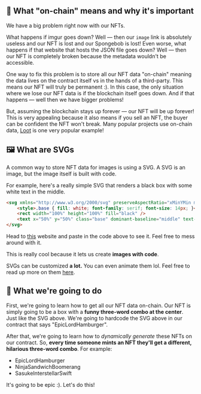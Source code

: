 ## 🔗 What "on-chain" means and why it's important

We have a big problem right now with our NFTs.

What happens if imgur goes down? Well — then our `image` link is absolutely useless and our NFT is lost and our Spongebob is lost! Even worse, what happens if that website that hosts the JSON file goes down? Well — then our NFT is completely broken because the metadata wouldn't be accessible.

One way to fix this problem is to store all our NFT data "on-chain" meaning the data lives on the contract itself vs in the hands of a third-party. This means our NFT will truly be permanent :). In this case, the only situation where we lose our NFT data is if the blockchain itself goes down. And if that happens — well then we have bigger problems!

But, assuming the blockchain stays up forever — our NFT will be up forever! This is very appealing because it also means if you sell an NFT, the buyer can be confident the NFT won't break. Many popular projects use on-chain data, [Loot](https://techcrunch.com/2021/09/03/loot-games-the-crypto-world/) is one very popular example!

## 🖼  What are SVGs

A common way to store NFT data for images is using a SVG. A SVG is an image, but the image itself is built with code.

For example, here's a really simple SVG that renders a black box with some white text in the middle.

```html
<svg xmlns="http://www.w3.org/2000/svg" preserveAspectRatio="xMinYMin meet" viewBox="0 0 350 350">
    <style>.base { fill: white; font-family: serif; font-size: 14px; }</style>
    <rect width="100%" height="100%" fill="black" />
    <text x="50%" y="50%" class="base" dominant-baseline="middle" text-anchor="middle">EpicLordHamburger</text>
</svg>
```

Head to [this](https://www.svgviewer.dev/) website and paste in the code above to see it. Feel free to mess around with it.

This is really cool because it lets us create **images with code**.

SVGs can be customized **a lot.** You can even animate them lol. Feel free to read up more on them [here](https://developer.mozilla.org/en-US/docs/Web/SVG/Tutorial).

## 🤘 What we're going to do

First, we're going to learn how to get all our NFT data on-chain. Our NFT is simply going to be a box with a **funny three-word combo at the center**. Just like the SVG above. We're going to hardcode the SVG above in our contract that says "EpicLordHamburger".

After that, we're going to learn how to *dynamically generate* these NFTs on our contract. So, **every time someone mints an NFT they'll get a different, hilarious three-word combo**. For example:

- EpicLordHamburger
- NinjaSandwichBoomerang
- SasukeInterstellarSwift

It's going to be epic :). Let's do this!
